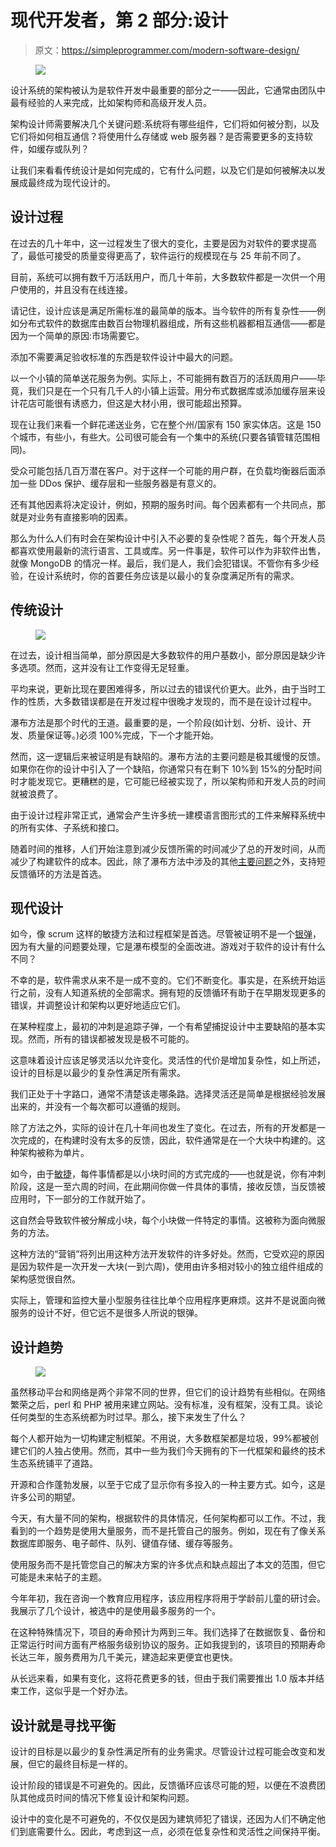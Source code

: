 # 现代开发者，第 2 部分:设计

> 原文：<https://simpleprogrammer.com/modern-software-design/>

<figure class="alignright is-resized">

![](img/fdccab028642febb856af183ca3e0a91.png)

</figure>

设计系统的架构被认为是软件开发中最重要的部分之一——因此，它通常由团队中最有经验的人来完成，比如架构师和高级开发人员。

架构设计师需要解决几个关键问题:系统将有哪些组件，它们将如何被分割，以及它们将如何相互通信？将使用什么存储或 web 服务器？是否需要更多的支持软件，如缓存或队列？

让我们来看看传统设计是如何完成的，它有什么问题，以及它们是如何被解决以发展成最终成为现代设计的。

## 设计过程

在过去的几十年中，这一过程发生了很大的变化，主要是因为对软件的要求提高了，最低可接受的质量变得更高了，软件运行的规模现在与 25 年前不同了。

目前，系统可以拥有数千万活跃用户，而几十年前，大多数软件都是一次供一个用户使用的，并且没有在线连接。

请记住，设计应该是满足所需标准的最简单的版本。当今软件的所有复杂性——例如分布式软件的数据库由数百台物理机器组成，所有这些机器都相互通信——都是因为一个简单的原因:市场需要它。

添加不需要满足验收标准的东西是软件设计中最大的问题。

以一个小镇的简单送花服务为例。实际上，不可能拥有数百万的活跃周用户——毕竟，我们只是在一个只有几千人的小镇上运营。用分布式数据库或添加缓存层来设计花店可能很有诱惑力，但这是大材小用，很可能超出预算。

现在让我们来看一个鲜花递送业务，它在整个州/国家有 150 家实体店。这是 150 个城市，有些小，有些大。公司很可能会有一个集中的系统(只要各镇管辖范围相同)。

受众可能包括几百万潜在客户。对于这样一个可能的用户群，在负载均衡器后面添加一些 DDos 保护、缓存层和一些服务器是有意义的。

还有其他因素将决定设计，例如，预期的服务时间。每个因素都有一个共同点，那就是对业务有直接影响的因素。

那么为什么人们有时会在架构设计中引入不必要的复杂性呢？首先，每个开发人员都喜欢使用最新的流行语言、工具或库。另一件事是，软件可以作为非软件出售，就像 MongoDB 的情况一样。最后，我们是人，我们会犯错误。不管你有多少经验，在设计系统时，你的首要任务应该是以最小的复杂度满足所有的需求。

## 传统设计

<figure class="alignright is-resized">

![](img/d835742caebff24ebf13d86d1c964fc8.png)

</figure>

在过去，设计相当简单，部分原因是大多数软件的用户基数小，部分原因是缺少许多选项。然而，这并没有让工作变得无足轻重。

平均来说，更新比现在要困难得多，所以过去的错误代价更大。此外，由于当时工作的性质，大多数错误都是在开发过程中很晚才发现的，而不是在设计过程中。

瀑布方法是那个时代的王道。最重要的是，一个阶段(如计划、分析、设计、开发、质量保证等。)必须 100%完成，下一个才能开始。

然而，这一逻辑后来被证明是有缺陷的。瀑布方法的主要问题是极其缓慢的反馈。如果你在你的设计中引入了一个缺陷，你通常只有在剩下 10%到 15%的分配时间时才能发现它。更糟糕的是，它可能已经被实现了，所以架构师和开发人员的时间就被浪费了。

由于设计过程非常正式，通常会产生许多统一建模语言图形式的工件来解释系统中的所有实体、子系统和接口。

随着时间的推移，人们开始注意到减少反馈所需的时间减少了总的开发时间，从而减少了构建软件的成本。因此，除了瀑布方法中涉及的其他[主要问题](https://simpleprogrammer.com/dont-go-chasing-waterfall/)之外，支持短反馈循环的方法是首选。

## 现代设计

如今，像 scrum 这样的敏捷方法和过程框架是首选。尽管被证明不是一个[银弹](https://simpleprogrammer.com/when-scrum-hurts-mob-achitecture/)，因为有大量的问题要处理，它是瀑布模型的全面改进。游戏对于软件的设计有什么不同？

不幸的是，软件需求从来不是一成不变的。它们不断变化。事实是，在系统开始运行之前，没有人知道系统的全部需求。拥有短的反馈循环有助于在早期发现更多的错误，并调整设计和架构以更好地适应它们。

在某种程度上，最初的冲刺是追踪子弹，一个有希望捕捉设计中主要缺陷的基本实现。然而，所有的错误都被发现是极不可能的。

这意味着设计应该足够灵活以允许变化。灵活性的代价是增加复杂性，如上所述，设计的目标是以最少的复杂性满足所有需求。

我们正处于十字路口，通常不清楚该走哪条路。选择灵活还是简单是根据经验发展出来的，并没有一个每次都可以遵循的规则。

除了方法之外，实际的设计在几十年间也发生了变化。在过去，所有的开发都是一次完成的，在构建时没有太多的反馈，因此，软件通常是在一个大块中构建的。这种架构被称为单片。

如今，由于[敏捷](https://simpleprogrammer.com/agilesoftdev)，每件事情都是以小块时间的方式完成的——也就是说，你有冲刺阶段，这是一至六周的时间，在此期间你做一件具体的事情，接收反馈，当反馈被应用时，下一部分的工作就开始了。

这自然会导致软件被分解成小块，每个小块做一件特定的事情。这被称为面向微服务的方法。

这种方法的“营销”将列出用这种方法开发软件的许多好处。然而，它受欢迎的原因是因为软件是一次开发一大块(一到六周)，使用由许多相对较小的独立组件组成的架构感觉很自然。

实际上，管理和监控大量小型服务往往比单个应用程序更麻烦。这并不是说面向微服务的设计不好，但它远不是很多人所说的银弹。

## 设计趋势

<figure class="alignright is-resized">

![](img/350f0781d61f6967568cd9f83b17f299.png)

</figure>

虽然移动平台和网络是两个非常不同的世界，但它们的设计趋势有些相似。在网络繁荣之后，perl 和 PHP 被用来建立网站。没有标准，没有框架，没有工具。谈论任何类型的生态系统都为时过早。那么，接下来发生了什么？

每个人都开始为一切构建定制框架。不用说，大多数框架都是垃圾，99%都被创建它们的人独占使用。然而，其中一些为我们今天拥有的下一代框架和最终的技术生态系统铺平了道路。

开源和合作蓬勃发展，以至于它成了显示你有多投入的一种主要方式。如今，这是许多公司的期望。

今天，有大量不同的架构，根据软件的具体情况，任何架构都可以工作。不过，我看到的一个趋势是使用大量服务，而不是托管自己的服务。例如，现在有了像关系数据库即服务、电子邮件、队列、键值存储、缓存等服务。

使用服务而不是托管您自己的解决方案的许多优点和缺点超出了本文的范围，但它可能是未来帖子的主题。

今年年初，我在咨询一个教育应用程序，该应用程序将用于学龄前儿童的研讨会。我展示了几个设计，被选中的是使用最多服务的一个。

在这种特殊情况下，项目的寿命预计为两到三年。我们选择了在数据恢复、备份和正常运行时间方面有严格服务级别协议的服务。正如我提到的，该项目的预期寿命长达三年，服务费用为几千美元，建造起来更便宜也更快。

从长远来看，如果有变化，这将花费更多的钱，但由于我们需要推出 1.0 版本并结束工作，这似乎是一个好办法。

## 设计就是寻找平衡

设计的目标是以最少的复杂性满足所有的业务需求。尽管设计过程可能会改变和发展，但它的最终目标是一样的。

设计阶段的错误是不可避免的。因此，反馈循环应该尽可能的短，以便在不浪费团队其他成员时间的情况下修复设计和架构问题。

设计中的变化是不可避免的，不仅仅是因为建筑师犯了错误，还因为人们不确定他们到底需要什么。因此，考虑到这一点，必须在低复杂性和灵活性之间保持平衡。